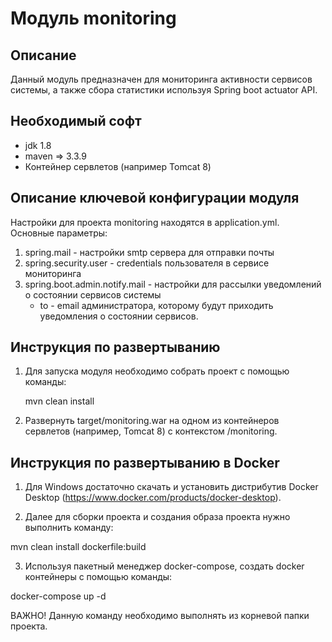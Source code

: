 Модуль monitoring
========================================

Описание
----------------------------------------
Данный модуль предназначен для мониторинга активности сервисов системы, а также сбора статистики используя Spring boot actuator API.

Необходимый софт
----------------------------------------
* jdk 1.8
* maven => 3.3.9
* Контейнер сервлетов (например Tomcat 8)

Описание ключевой конфигурации модуля
----------------------------------------
Настройки для проекта monitoring находятся в application.yml. Основные параметры:
1) spring.mail - настройки smtp сервера для отправки почты
2) spring.security.user - credentials пользователя в сервисе мониторинга
3) spring.boot.admin.notify.mail - настройки для рассылки уведомлений о состоянии сервисов системы
   * to - email администратора, которому будут приходить уведомления о состоянии сервисов.

Инструкция по развертыванию
----------------------------------------

1. Для запуска модуля необходимо собрать проект с помощью команды:
    
   mvn clean install
    
2. Развернуть target/monitoring.war на одном из контейнеров сервлетов (например, Tomcat 8) с контекстом /monitoring.

Инструкция по развертыванию в Docker
-------------------------------------------------------

1. Для Windows достаточно скачать и установить дистрибутив Docker Desktop (https://www.docker.com/products/docker-desktop).

2. Далее для сборки проекта и создания образа проекта нужно выполнить команду:

mvn clean install dockerfile:build

3. Используя пакетный менеджер docker-compose, создать docker контейнеры с помощью команды:

docker-compose up -d

ВАЖНО! Данную команду необходимо выполнять из корневой папки проекта.